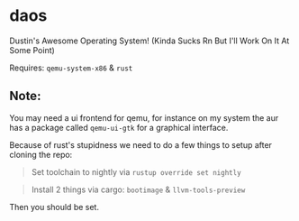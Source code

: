 # daos
Dustin's Awesome Operating System! (Kinda Sucks Rn But I'll Work On It At Some Point)

Requires: `qemu-system-x86` & `rust`

## Note:
You may need a ui frontend for qemu, for instance on my system the aur has a package called `qemu-ui-gtk` for a graphical interface.

Because of rust's stupidness we need to do a few things to setup after cloning the repo:
> Set toolchain to nightly via `rustup override set nightly`

> Install 2 things via cargo: `bootimage` & `llvm-tools-preview`

Then you should be set.